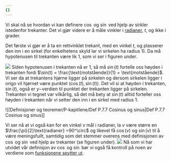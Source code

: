 ```yaml
---
{}
---
```

Vi skal nå se hvordan vi kan definere $\cos$ og $\sin$ ved hjelp av sirkler istedenfor trekanter. Det vi gjør videre er å måle vinkler i [radianer](Kapittel%200%20-%20innledende%20kapittel/P.7.1%20Vinkelmål.md), $t$, og ikke i grader.

Det første vi gjør er å ta en rettvinklet trekant, med en vinkel $t$, og plasserer den inn i en sirkel (for enkelhetens skyld lar vi sirkelen ha radius $1$). Da må hypotenusen til trekanten være lik $1$, som vi ser i figuren under.

![](Files/shapes%20at%2024-08-07%2012.29.05.svg)
Siden hypotenusen i trekanten nå er $1$, så må $\sin (t)$ fortelle oss høyden i trekanten fordi $\sin(t) = \frac{\text{motstående}}{1} = \text{motstående}$. Vi ser da at trekantens hjørne ligger på sirkelen og dersom sirkelen ligger i origo vil hjørnet være punktet $(\cos(t), \sin(t))$. Det vil si at høyden i trekanten, $\sin(t)$, også er $y-$verdien til punktet der trekanten ligger på sirkelen. Trekanten vi tegnet var vilkårlig, så det må bety at $\sin(t)$ alltid forteller oss høyden i trekanten når vi setter den inn i en sirkel med radius $1$. 


![[Definisjoner og teoremer/P-kapitlene/Def P.7.7 Cosinus og sinus|Def P.7.7 Cosinus og sinus]]

Vi ser nå at vi også kan for en vinkel $v$ mål i radianer, la $v$ være større en $\frac{\pi}{2}\text{radianer} =90^\circ$ og likevel få $\cos (v)$ og $\sin (v)$ til å være meningsfullt, samtidig som det stemmer overens med definisjonen av $\cos$ og $\sin$ ved hjelp av trekanter (se figuren under). 
![](Files/shapes%20at%2024-08-07%2013.46.06.svg)
Nå som vi har utvidet vår definisjon av $\cos$ og $\sin$ bør vi også få kontroll på noen av verdiene som [funksjonene spytter ut](Kapittel%200%20-%20innledende%20kapittel/P.7.3%20Trigonometriske%20verdier.md).